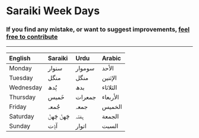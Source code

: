 # Saraiki Week Days

### If you find any mistake, or want to suggest improvements, [feel free to contribute](https://github.com/SaraikiNLP/SaraikiNLP/blob/master/readme.md#contributing)

---

| English   | Saraiki   | Urdu   | Arabic   |
|:----------|:----------|:-------|:---------|
| Monday    | سنوار     | سوموار | الأحد    |
| Tuesday   | منگل      | منگل   | الإثنين  |
| Wednesday | ٻُدھ      | بدھ    | الثلاثاء |
| Thursday  | خَمیس     | جمعرات | الأربعاء |
| Friday    | جُمعہ     | جمعہ   | الخميس   |
| Saturday  | چَھݨ چَھݨ | ہفتہ   | الجمعة   |
| Sunday    | آݙت       | اتوار  | السبت    |
